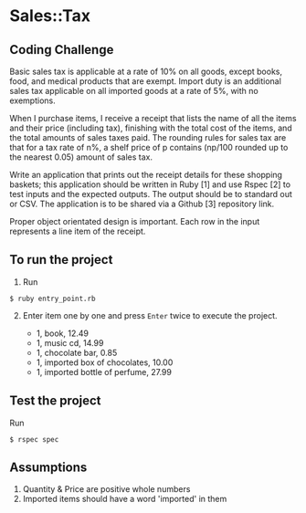 # Sales::Tax

## Coding Challenge

Basic sales tax is applicable at a rate of 10% on all goods, except books, food, and medical
products that are exempt. Import duty is an additional sales tax applicable on all imported
goods at a rate of 5%, with no exemptions.

When I purchase items, I receive a receipt that lists the name of all the items and their price
(including tax), finishing with the total cost of the items, and the total amounts of sales taxes
paid. The rounding rules for sales tax are that for a tax rate of n%, a shelf price of p contains
(np/100 rounded up to the nearest 0.05) amount of sales tax.

Write an application that prints out the receipt details for these shopping baskets; this
application should be written in Ruby [1] and use Rspec [2] to test inputs and the expected
outputs. The output should be to standard out or CSV. The application is to be shared via a
Github [3] repository link.

Proper object orientated design is important. Each row in the input represents a line item of
the receipt.


## To run the project
1. Run
  ```
  $ ruby entry_point.rb
  ```

2. Enter item one by one and press `Enter` twice to execute the project.

    - 1, book, 12.49
    - 1, music cd, 14.99
    - 1, chocolate bar, 0.85
    - 1, imported box of chocolates, 10.00
    - 1, imported bottle of perfume, 27.99


## Test the project
  Run
  ```
  $ rspec spec
  ```


## Assumptions

1. Quantity & Price are positive whole numbers
2. Imported items should have a word 'imported' in them